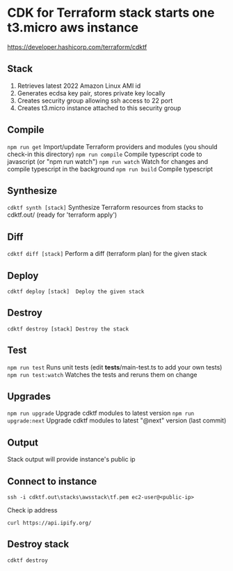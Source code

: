# CDK for Terraform stack starts one t3.micro aws instance

https://developer.hashicorp.com/terraform/cdktf

## Stack

1. Retrieves latest 2022 Amazon Linux AMI id
2. Generates ecdsa key pair, stores private key locally
3. Creates security group allowing ssh access to 22 port
4. Creates t3.micro instance attached to this security group

## Compile

`npm run get` Import/update Terraform providers and modules (you should check-in this directory)
`npm run compile` Compile typescript code to javascript (or "npm run watch")
`npm run watch` Watch for changes and compile typescript in the background
`npm run build` Compile typescript

## Synthesize

`cdktf synth [stack]` Synthesize Terraform resources from stacks to cdktf.out/ (ready for 'terraform apply')

## Diff

`cdktf diff [stack]` Perform a diff (terraform plan) for the given stack

## Deploy

`cdktf deploy [stack]  Deploy the given stack`

## Destroy

`cdktf destroy [stack] Destroy the stack`

## Test

`npm run test` Runs unit tests (edit **tests**/main-test.ts to add your own tests)
`npm run test:watch` Watches the tests and reruns them on change

## Upgrades

`npm run upgrade` Upgrade cdktf modules to latest version
`npm run upgrade:next` Upgrade cdktf modules to latest "@next" version (last commit)

## Output

Stack output will provide instance's public ip

## Connect to instance

`ssh -i cdktf.out\stacks\awsstack\tf.pem ec2-user@<public-ip>`

Check ip address

`curl https://api.ipify.org/`

## Destroy stack

`cdktf destroy`
